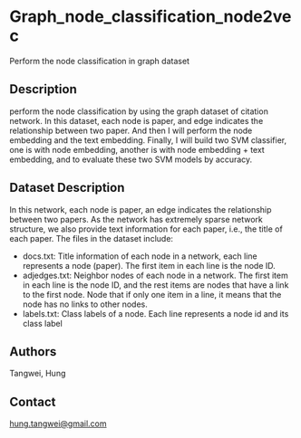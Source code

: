 # Graph_node_classification_node2vec
Perform the node classification in graph dataset

## Description
perform the node classification by using the graph dataset of citation network. In this dataset, each node is paper, and edge indicates the relationship between two paper. And then I will perform the node embedding and the text embedding. Finally, I will build two SVM classifier, one is with node embedding, another is with node embedding + text embedding, and to evaluate these two SVM models by accuracy.

## Dataset Description
In this network, each node is paper, an edge indicates the relationship between two papers. As the network has extremely sparse network structure, we also provide text information for each paper, i.e., the title of each paper. The files in the dataset include:

- docs.txt: Title information of each node in a network, each line represents a node (paper). The first item in each line is the node ID.
- adjedges.txt: Neighbor nodes of each node in a network. The first item in each line is the node ID, and the rest items are nodes that have a link to the first node. Node that if only one item in a line, it means that the node has no links to other nodes.
- labels.txt: Class labels of a node. Each line represents a node id and its class label

## Authors

Tangwei, Hung

## Contact
hung.tangwei@gmail.com

